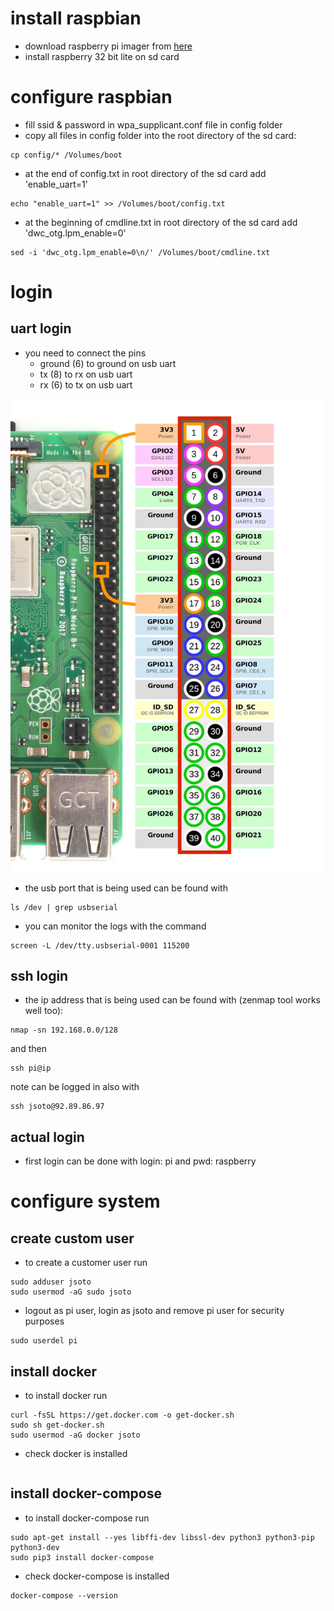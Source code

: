 # install raspbian
* download raspberry pi imager from [here](https://www.raspberrypi.com/software/)
* install raspberry 32 bit lite on sd card

# configure raspbian
* fill ssid & password in wpa_supplicant.conf file in config folder
* copy all files in config folder into the root directory of the sd card:
```
cp config/* /Volumes/boot
```
* at the end of config.txt in root directory of the sd card add 'enable_uart=1'
```
echo "enable_uart=1" >> /Volumes/boot/config.txt
```
* at the beginning of cmdline.txt in root directory of the sd card add 'dwc_otg.lpm_enable=0'
```
sed -i 'dwc_otg.lpm_enable=0\n/' /Volumes/boot/cmdline.txt
```

# login
## uart login
* you need to connect the pins 
  * ground (6) to ground on usb uart
  * tx (8) to rx on usb uart
  * rx (6) to tx on usb uart
<img src="config/pins.png">

* the usb port that is being used can be found with
```
ls /dev | grep usbserial
```

* you can monitor the logs with the command
```
screen -L /dev/tty.usbserial-0001 115200 
```

## ssh login
* the ip address that is being used can be found with (zenmap tool works well too):
```
nmap -sn 192.168.0.0/128
```
and then
```
ssh pi@ip
```
note can be logged in also with
```
ssh jsoto@92.89.86.97
```

## actual login
* first login can be done with login: pi and pwd: raspberry

# configure system
## create custom user
* to create a customer user run
```
sudo adduser jsoto
sudo usermod -aG sudo jsoto
```

* logout as pi user, login as jsoto and remove pi user for security purposes
```
sudo userdel pi
```

## install docker
* to install docker run
```
curl -fsSL https://get.docker.com -o get-docker.sh
sudo sh get-docker.sh
sudo usermod -aG docker jsoto
```
* check docker is installed
```
```
## install docker-compose
* to install docker-compose run
```
sudo apt-get install --yes libffi-dev libssl-dev python3 python3-pip python3-dev
sudo pip3 install docker-compose
```
* check docker-compose is installed
```
docker-compose --version
```